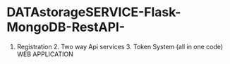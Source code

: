 # DATAstorageSERVICE-Flask-MongoDB-RestAPI-
1. Registration 2. Two way Api services 3. Token System (all in one code) WEB APPLICATION
